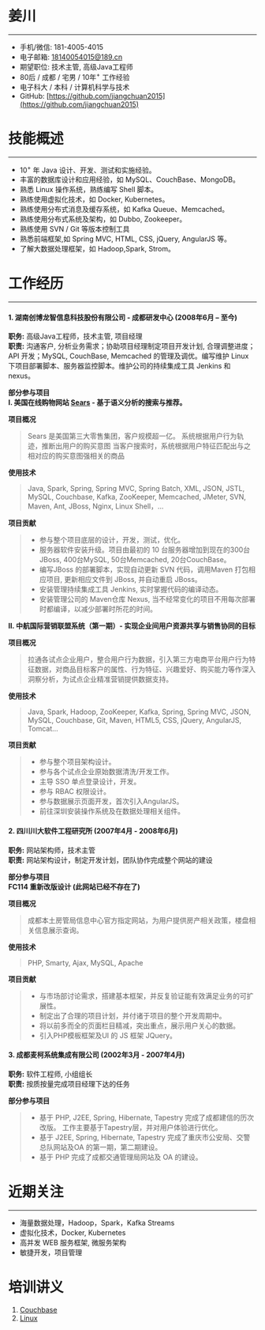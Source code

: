 # 姜川
-------------------------------------------------------------
 - 手机/微信: 181-4005-4015
 - 电子邮箱: 18140054015@189.cn
 - 期望职位: 技术主管, 高级Java工程师
 - 80后 / 成都 / 宅男 / 10年<sup>+</sup> 工作经验
 - 电子科大 / 本科 / 计算机科学与技术
 - GitHub: [https://github.com/jiangchuan2015](https://github.com/jiangchuan2015)


# 技能概述
-------------------------------------------------------------
 - 10<sup>+</sup> 年 Java 设计、开发、测试和实施经验。
 - 丰富的数据库设计和应用经验，如 MySQL、CouchBase、MongoDB。
 - 熟悉 Linux 操作系统，熟练编写 Shell 脚本。
 - 熟练使用虚拟化技术，如 Docker, Kubernetes。
 - 熟练使用分布式消息及缓存系统，如 Kafka Queue、Memcached。
 - 熟练使用分布式系统及架构，如 Dubbo, Zookeeper。
 - 熟练使用 SVN / Git 等版本控制工具
 - 熟悉前端框架,如 Spring MVC, HTML, CSS, jQuery, AngularJS 等。
 - 了解大数据处理框架，如 Hadoop,Spark, Strom。


# 工作经历
-------------------------------------------------------------
#### 1. 湖南创博龙智信息科技股份有限公司 - 成都研发中心 (2008年6月 – 至今)
**职务:** 高级Java工程师，技术主管, 项目经理   
**职责:** 沟通客户, 分析业务需求；协助项目经理制定项目开发计划, 合理调整进度；API 开发；MySQL, CouchBase, Memcached 的管理及调优。编写维护 Linux 下项目部署脚本、服务器监控脚本。维护公司的持续集成工具 Jenkins 和 nexus。

**部分参与项目**  
**Ⅰ. 美国在线购物网站 [Sears](http://www.sears.com "亚马逊在北美的直接竞争对手") - 基于语义分析的搜索与推荐。**  

**项目概况** 
> Sears 是美国第三大零售集团，客户规模超一亿。
> 系统根据用户行为轨迹，推断出用户的购买意图
> 当客户搜索时，系统根据用户特征匹配出与之相对应的购买意图强相关的商品
  

**使用技术**  
>Java, Spark, Spring, Spring MVC, Spring Batch, XML, JSON, JSTL, MySQL, Couchbase, Kafka, ZooKeeper, Memcached, JMeter, SVN, Maven, Ant, JBoss, Nginx, Linux Shell，...

**项目贡献**  
> - 参与整个项目底层的设计，开发，测试，优化。
> - 服务器软件安装升级。项目由最初的 10 台服务器增加到现在的300台JBoss, 400台MySQL, 50台Memcached, 20台CouchBase。
> - 编写JBoss 的部署脚本，实现自动更新 SVN 代码，调用Maven 打包相应项目, 更新相应文件到 JBoss, 并自动重启 JBoss。
> - 安装管理持续集成工具 Jenkins, 实时掌握代码的编译动态。
> - 安装管理公司的 Maven仓库 Nexus, 当不经常变化的项目不用每次部署时都编译，以减少部署时所花的时间。 


**Ⅱ. 中航国际营销联盟系统（第一期）- 实现企业间用户资源共享与销售协同的目标**

**项目概况**  
>拉通各试点企业用户，整合用户行为数据，引入第三方电商平台用户行为特征数据，对商品目标客户的属性、行为特征、兴趣爱好、购买能力等作深入洞察分析，为试点企业精准营销提供数据支持。
> 

**使用技术**  
>Java, Spark, Hadoop, ZooKeeper, Kafka, Spring, Spring MVC, JSON, MySQL, Couchbase, Git, Maven, HTML5, CSS, jQuery, AngularJS, Tomcat...

**项目贡献**  
> - 参与整个项目架构设计。
> - 参与各个试点企业原始数据清洗/开发工作。
> - 主导 SSO 单点登录设计，开发。
> - 参与 RBAC 权限设计。
> - 参与数据展示页面开发，首次引入AngularJS。 
> - 前往深圳安装操作系统及在数据处理相关组件。



#### 2. 四川川大软件工程研究所 (2007年4月 - 2008年6月)
**职务:** 网站架构师，技术主管   
**职责:** 网站架构设计，制定开发计划，团队协作完成整个网站的建设

**部分参与项目**  
**FC114 重新改版设计 (此网站已经不存在了)**  

**项目概况**  
>成都本土房管局信息中心官方指定网站，为用户提供房产相关政策，楼盘相关信息展示查询。

**使用技术**  
>PHP, Smarty, Ajax, MySQL, Apache

**项目贡献**  
> - 与市场部讨论需求，搭建基本框架，并反复验证能有效满足业务的可扩展性。
> - 制定出了合理的项目计划，并付诸于项目的整个开发周期中。
> - 将以前多而全的页面栏目精减，突出重点，展示用户关心的数据。
> - 引入PHP模板框架及UI 的 JS 框架 JQuery。

#### 3. 成都麦柯系统集成有限公司 (2002年3月 - 2007年4月)
**职务:** 软件工程师, 小组组长   
**职责:** 按质按量完成项目经理下达的任务

**部分参与项目**  
> - 基于 PHP, J2EE, Spring, Hibernate, Tapestry 完成了成都建信的历次改版。 工作主要基于Tapestry层，并对用户体验进行优化。
> - 基于 J2EE, Spring, Hibernate, Tapestry 完成了重庆市公安局、交警总队网站及OA 的第一期，第二期建设。
> - 基于 PHP 完成了成都交通管理局网站及 OA 的建设。


# 近期关注
-------------------------------------------------------------
 - 海量数据处理，Hadoop，Spark，Kafka Streams 
 - 虚拟化技术，Docker, Kubernetes
 - 高并发 WEB 服务框架, 微服务架构
 - 敏捷开发，项目管理


# 培训讲义
1. [Couchbase](https://github.com/jiangchuan2015/cv/blob/master/Couchbase.pptx)<br />
2. [Linux](https://github.com/jiangchuan2015/cv/blob/master/Linux.pptx)<br />


